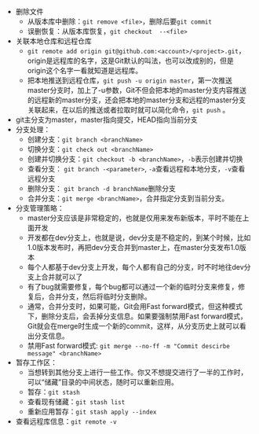 + 删除文件
	+  从版本库中删除：`git remove <file>`，删除后要`git commit`
	+  误删恢复：从版本库恢复，`git checkout  --<file>`
+ 关联本地仓库和远程仓库
	+  `git remote add origin git@github.com:<account>/<project>.git`，origin是远程库的名字，这是Git默认的叫法，也可以改成别的，但是origin这个名字一看就知道是远程库。
	+ 把本地推送到远程仓库，`git push -u origin master`，第一次推送master分支时，加上了-u参数，Git不但会把本地的master分支内容推送的远程新的master分支，还会把本地的master分支和远程的master分支关联起来，在以后的推送或者拉取时就可以简化命令，`git push` 。
+ git主分支为master，master指向提交，HEAD指向当前分支
+ 分支处理：
	+ 创建分支：`git branch <branchName>`
	+ 切换分支：`git check out <branchName>`
	+ 创建并切换分支：`git checkout -b <branchName>`，`-b`表示创建并切换
	+ 查看分支： `git branch -<parameter>`, `-a`查看远程和本地分支，`-v`查看远程分支
	+ 删除分支： `git branch -d branchName`删除分支
	+ 合并分支：`git merge <branchName>`，合并指定分支到当前分支。
+ 分支管理策略：
	+  master分支应该是非常稳定的，也就是仅用来发布新版本，平时不能在上面开发
	+  开发都在dev分支上，也就是说，dev分支是不稳定的，到某个时候，比如1.0版本发布时，再把dev分支合并到master上，在master分支发布1.0版本
	+  每个人都基于dev分支上开发，每个人都有自己的分支，时不时地往dev分支上合并就可以了
	+  有了bug就需要修复，每个bug都可以通过一个新的临时分支来修复，修复后，合并分支，然后将临时分支删除。
	+  通常，合并分支时，如果可能，Git会用Fast forward模式，但这种模式下，删除分支后，会丢掉分支信息。如果要强制禁用Fast forward模式，Git就会在merge时生成一个新的commit，这样，从分支历史上就可以看出分支信息。
	+ 禁用Fast forward模式: `git merge --no-ff -m "Commit descirbe message" <branchName>`
+ 暂存工作区：
	+  当想转到其他分支上进行一些工作。你又不想提交进行了一半的工作时，可以“储藏”目录的中间状态，随时可以重新应用。
	+  暂存：`git stash`
	+ 查看现有储藏：`git stash list`
	+  重新应用暂存：`git stash apply --index`
+ 查看远程库信息：`git remote -v`
